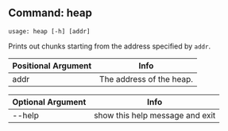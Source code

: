 ## Command: heap ##
```
usage: heap [-h] [addr]
```
Prints out chunks starting from the address specified by `addr`.  

| Positional Argument | Info |
|---------------------|------|
| addr | The address of the heap. |

| Optional Argument | Info |
|---------------------|------|
| --help | show this help message and exit |


